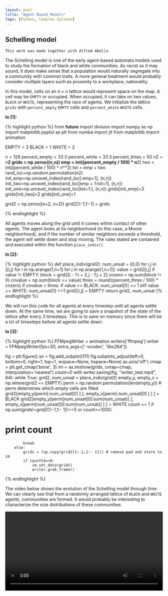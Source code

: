 ```yaml
---
layout: post
title: "Agent Based Models"
tags: [Python, Complex Systems]
---
```

## Schelling model

    This work was made together with Alfred Abella

The Schelling model is one of the early agent-based automata models used to
study the formation of black and white communities. As racist as it may sound,
it does make sense that a population would naturally segregate into a community
with common traits. A more general treatment would probably consider multiple
layers such as proximity to a workplace, nationality.

In this model, cells on an $n\times n$ lattice would represent space on the map.
A cell may be `EMPTY` or occupied. When occupied, it can take on two values,
`BLACK` or `WHITE`, representing the race of agents. We initialize the lattice
`grids` with `percent_empty` `EMPTY` cells and `percent_white` `WHITE` cells.

**In [1]:**

{% highlight python %}
from __future__ import division
import numpy as np
import matplotlib.pyplot as plt
from numba import jit
from matplotlib import animation

EMPTY = 3
BLACK = 1
WHITE = 2

n = 128
percent_empty = 33.3
percent_white = 33.3
percent_thres = 50
n2 = n**2
grids = np.zeros((n,n))
emp = int((percent_empty / 100) * n**2)
two = int((percent_white / 100) * n**2)
tot = emp + two
rand_loc=np.random.permutation(n2)
init_emp=np.unravel_index(rand_loc[:emp+1], (n,n))
init_two=np.unravel_index(rand_loc[emp + 1:tot+1], (n,n))
init_one=np.unravel_index(rand_loc[tot+1:], (n,n))
grids[init_emp]=3
grids[init_two]=2
grids[init_one]=1

grid2 = np.zeros((n+2, n+2))
grid2[1:-1,1:-1] = grids

{% endhighlight %}

All agents moves along the grid until it comes within contact of other agents.
The agent looks at its neighborhood (in this case, a Moore neighborhood), and if
the number of similar neighbors exceeds a threshold, the agent will settle down
and stop moving. The rules stated are contained and executed within the function
`place_indiv()`.

**In [2]:**

{% highlight python %}
def place_indiv(grid2):
    num_unsat = [0,0]
    for i,j in [(i,j) for i in np.arange(1,n+1) for j in np.arange(1,n+1)]:
        value = grid2[i,j]
        if value != EMPTY:
            block = grid2[i - 1:i + 2,j - 1:j + 2]
            cnzero = np.sum(block != 0)
            cnvalue = np.sum(block == value)
            thres = round((percent_thres / 100) * cnzero)
            if cnvalue < thres:
                if value == BLACK:
                    num_unsat[0] += 1
                elif value == WHITE:
                    num_unsat[1] +=1
                grid2[i,j] = EMPTY
    return grid2, num_unsat
{% endhighlight %}

We will run this code for all agents at every timestep until all agents settle
down. At the same time, we are going to save a snapshot of the state of the
lattice after every 3 timesteps. This is to save on memory since there will be a
lot of timesteps before all agents settle down.

**In [3]:**

{% highlight python %}
FFMpegWriter = animation.writers['ffmpeg']
writer = FFMpegWriter(fps=30, extra_args=['-vcodec', 'libx264'])

fig =  plt.figure()
ax = fig.add_subplot(111)
fig.subplots_adjust(left=0, bottom=0, right=1, top=1, wspace=None, hspace=None)
ax.axis('off')
cmap = plt.get_cmap('bone', 3)
im = ax.imshow(grids, cmap=cmap, interpolation='nearest')
count=0
with writer.saving(fig, "writer_test.mp4", 64):
    while True:
        grid2, num_unsat = place_indiv(grid2)
        empty_y, empty_x = np.where(grid2 == EMPTY)
        perm = np.random.permutation(len(empty_y)) # perm determines which empty cells are filled
        grid2[empty_y[perm[:num_unsat[0] ] ], empty_x[perm[:num_unsat[0] ] ] ] = BLACK
        grid2[empty_y[perm[num_unsat[0]:sum(num_unsat)] ], empty_x[perm[num_unsat[0]:sum(num_unsat)] ] ] = WHITE
        count += 1
        if np.sum(grids!=grid2[1:-1,1:- 1])==0 or count>=1000:
#             print count

            break
        else:
            grids = (np.copy(grid2[1:-1,1:- 1])) # remove pad and store to im
            if count%3==0:
                im.set_data(grids)
                writer.grab_frame()
{% endhighlight %}

The video below shows the evolution of the Schelling model through time. We can
clearly see that from a randomly arranged lattice of `BLACK` and `WHITE` agents,
communities are formed. It would probably be interesting to characterize the
size distributions of these communities.

<video id="videoId" width="100%" autoplay controls>
  <source src="/vid/writer_test.mp4" type="video/mp4">

Your browser does not support the video tag.
</video>
